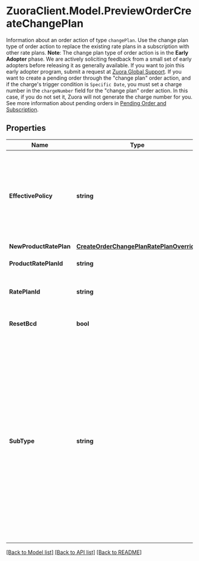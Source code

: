 # ZuoraClient.Model.PreviewOrderCreateChangePlan
Information about an order action of type `changePlan`.   Use the change plan type of order action to replace the existing rate plans in a subscription with other rate plans.  **Note**: The change plan type of order action is in the **Early Adopter** phase. We are actively soliciting feedback from a small set of early adopters before releasing it as generally available. If you want to join this early adopter program, submit a request at [Zuora Global Support](http://support.zuora.com/).  If you want to create a pending order through the \"change plan\" order action, and if the charge's trigger condition is `Specific Date`, you must set a charge number in the `chargeNumber` field for the \"change plan\" order action. In this case, if you do not set it, Zuora will not generate the charge number for you.  See more information about pending orders in [Pending Order and Subscription](https://knowledgecenter.zuora.com/BC_Subscription_Management/Orders/Pending_Order_and_Subscription). 

## Properties

Name | Type | Description | Notes
------------ | ------------- | ------------- | -------------
**EffectivePolicy** | **string** | * If the rate plan change (from old to new) is an upgrade, the effective policy is &#x60;EffectiveImmediately&#x60; by default. * If the rate plan change (from old to new) is a downgrade, the effective policy is &#x60;EffectiveEndOfBillingPeriod&#x60; by default. * Otherwise, the effective policy is &#x60;SpecificDate&#x60; by default.  | [optional] 
**NewProductRatePlan** | [**CreateOrderChangePlanRatePlanOverride**](CreateOrderChangePlanRatePlanOverride.md) |  | 
**ProductRatePlanId** | **string** | ID of the product rate plan that the removed rate plan is based on.  | [optional] 
**RatePlanId** | **string** | ID of the rate plan to remove. This can be the latest version or any history version of ID.  | [optional] 
**ResetBcd** | **bool** | If resetBcd is true then reset the Account BCD to the effective date; if it is false keep the original BCD.  | [optional] [default to false]
**SubType** | **string** | Use this field to choose the sub type for your change plan order action.  However, if you do not set this field, the field will be automatically generated by the system according to the following rules:  When the old and new rate plans are within the same Grading catalog group: * If the grade of new plan is greater than that of the old plan, this is an \&quot;Upgrade\&quot;. * If the grade of new plan is less than that of the old plan, this is a \&quot;Downgrade\&quot;. * If the grade of new plan equals that of the old plan, this is a \&quot;Crossgrade\&quot;.  When the old and new rate plans are not in the same Grading catalog group, or either has no group, this is \&quot;PlanChanged\&quot;.  | [optional] 

[[Back to Model list]](../README.md#documentation-for-models) [[Back to API list]](../README.md#documentation-for-api-endpoints) [[Back to README]](../README.md)


